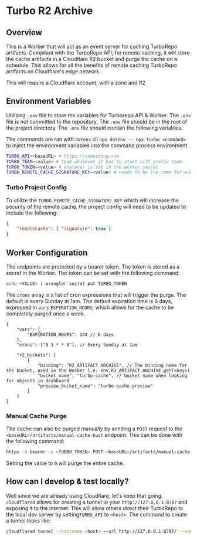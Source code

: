 # Turbo R2 Archive

## Overview

This is a Worker that will act as an event server for caching TurboRepo artifacts. Compliant with the TurboRepo API, for remote caching, it will store the cache artifacts in a Cloudflare R2 bucket and purge the cache on a schedule. This allows for all the benefits of remote caching TurboRepo artifacts on Cloudflare's edge network.

This will require a Cloudflare account, with a zone and R2.

## Environment Variables

Utilizing `.env` file to store the variables for Turborepo API & Worker. The `.env` file is not committed to the repository. The `.env` file should be in the root of the project directory. The `.env` file should contain the following variables.

The commands are ran with `dotenv` cli `npx dotenv -- npx turbo <command>` to inject the environment variables into the command process environment.

```bash
TURBO_API=<baseURL> # https://something.com
TURBO_TEAM=<value> # team_whatever it has to start with prefix team_
TURBO_TOKEN=<value> # whatever is set in the worker secret
TURBO_REMOTE_CACHE_SIGNATURE_KEY=<value> # needs to be the same for every one using the same cache
```

### Turbo Project Config

To utilize the `TURBO_REMOTE_CACHE_SIGNATURE_KEY` which will increase the security of the remote cache, the project config will need to be updated to include the following:

```json
{
	"remoteCache": { "signature": true }
}
```

## Worker Configuration

The endpoints are protected by a bearer token. The token is stored as a secret in the Worker. The token can be set with the following command:

```bash
echo <VALUE> | wrangler secret put TURBO_TOKEN
```

The `crons` array is a list of cron expressions that will trigger the purge. The default is every Sunday at 1am. The default expiration time is 6 days, expressed in `vars` `EXPIRATION_HOURS`, which allows for the cache to be completely purged once a week.

```jsonc
{
	"vars": {
		"EXPIRATION_HOURS": 144 // 6 days
	},
	"crons": ["0 1 * * 0"], // Every Sunday at 1am

	"r2_buckets": [
		{
			"binding": "R2_ARTIFACT_ARCHIVE", // The binding name for the bucket, used in the Worker i.e. env.R2_ARTIFACT_ARCHIVE.get(<key>)
			"bucket_name": "turbo-cache", // bucket name when looking for objects in dashboard
			"preview_bucket_name": "turbo-cache-preview"
		}
	]
}
```

### Manual Cache Purge

The cache can also be purged manually by sending a `POST` request to the `<baseURL>/artifacts/manual-cache-bust` endpoint. This can be done with the following command:

```bash
https -A bearer -a <TURBO_TOKEN> POST <baseURL>/artifacts/manual-cache-bust expireInHours:=0
```

Setting the value to `0` will purge the entire cache.

## How can I develop & test locally?

Well since we are already using Cloudflare, let's keep that going. `cloudflared` allows for creating a tunnel to your `http://127.0.0.1:8787` and exposing it to the internet. This will allow others direct their TurboRepo to the local dev server by setting`TURBO_API` to `<host>`.
The command to create a tunnel looks like:

```bash
cloudflared tunnel --hostname <host> --url http://127.0.0.1:8787/ --name r2-archive (or whatever you want to name it)
```
